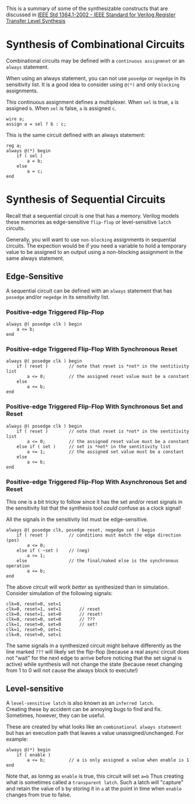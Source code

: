 This is a summary of some of the synthesizable constructs that are discussed in 
[IEEE Std 1364.1-2002 - IEEE Standard for Verilog Register Transfer Level Synthesis](https://ieeexplore.ieee.org/document/1146718)

# Synthesis of Combinational Circuits

Combinational circuits may be defined with a `continuous assignmnet` or an
`always` statement.

When using an always statement, you can not use `posedge` or `negedge` in its
sensitivity list.  It is a good idea to consider using `@(*)` and only
`blocking` assignments.

This continuous assignment defines a multiplexer.  When `sel` is true,
`a` is assigned `b`.  When `sel` is false, `a` is assigned `c`.
```
wire a;
assign a = sel ? b : c;
```

This is the same circuit defined with an always statement:
```
reg a;
always @(*) begin
    if ( sel )
        a = b;
    else
        a = c;
end
```

# Synthesis of Sequential Circuits

Recall that a sequential circuit is one that has a memory.  Verilog
models these memories as edge-sensitive `flip-flop` or level-sensitive
`latch` circuits.

Generally, you will want to use `non-blocking` assignments in sequential 
circuits.  The expection would be if you need a variable to hold a temporary
value to be assigned to an output using a non-blocking assignment in the 
same always statement.

## Edge-Sensitive

A sequential circuit can be defined with an `always` statement that has
`posedge` and/or `negedge` in its sensitivity list.


### Positive-edge Triggered Flip-Flop
```
always @( posedge clk ) begin
    a <= b;
end
```

### Positive-edge Triggered Flip-Flop With Synchronous Reset
```
always @( posedge clk ) begin
    if ( reset )        // note that reset is *not* in the sentitivity list
        a <= 0;         // the assigned reset value must be a constant
    else
        a <= b;
end
```

### Positive-edge Triggered Flip-Flop With Synchronous Set and Reset
```
always @( posedge clk ) begin
    if ( reset )        // note that reset is *not* in the sentitivity list
        a <= 0;         // the assigned reset value must be a constant
    else if ( set )     // set is *not* in the sentitivity list
        a <= 1;         // the assigned set value must be a constant
    else
        a <= b;
end
```

### Positive-edge Triggered Flip-Flop With Asynchronous Set and Reset

This one is a bit tricky to follow since it has the set and/or reset
signals in the sensitivity list that the synthesis tool *could* confuse
as a clock signal!

All the signals in the sensitivity list must be edge-sensitive.

```
always @( posedge clk, posedge reset, negedge set ) begin
    if ( reset )        // conditions must match the edge direction (pos)
        a <= 0;
    else if ( ~set )    // (neg)
        a <= 1;
    else                // the final/naked else is the synchronous operation
        a <= b;
end
```

The above circuit will work *better* as synthesized than in simulation.
Consider simulation of the following signals: 
```
clk=0, reset=0, set=1 
clk=0, reset=1, set=1       // reset
clk=0, reset=1, set=0       // reset!
clk=0, reset=0, set=0       // ???
clk=1, reset=0, set=0       // set!
clk=1, reset=0, set=1
clk=0, reset=0, set=1
```

The same signals in a synthesized circuit might behave differently as the
line marked `???` will likely set the flip-flop (because a real async
circuit does not "wait" for the next edge to arrive before noticing that 
the set signal is active) while synthesis will not change the state 
(because reset changing from 1 to 0 will not cause the always block 
to execute!)



## Level-sensitive

A `level-sensitive latch` is also known as an `inferred latch`.  
Creating these by accident can be annoying bugs to find and fix.
Sometimes, however, they can be useful.

These are created by what looks like an `combinational always statement`
but has an execution path that leaves a value unassigned/unchanged.
For example:

```
always @(*) begin
    if ( enable )
        a <= b;         // a is only assigned a value when enable is 1
end
```

Note that, as lonmg as `enable` is true, this circuit will set `a=b` 
Thus creating what is sometimes called a `transparent latch`.
Such a latch will "capture" and retain the value of `b` by storing
it in `a` at the point in time when `enable` changes from true to 
false.

